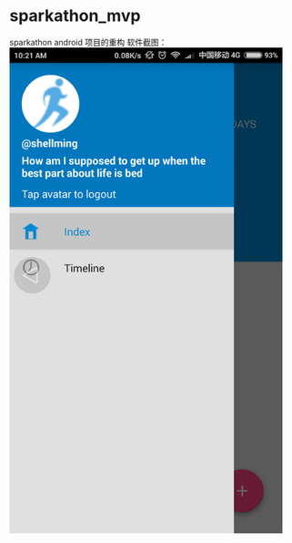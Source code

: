 # sparkathon_mvp
sparkathon android 项目的重构
软件截图：
<img src="https://raw.githubusercontent.com/shellming/sparkathon_mvp/master/img/Screenshot_2016-03-02-10-21-41_com.shellming.sparkathon_mvp.png" width="480" display="block">
